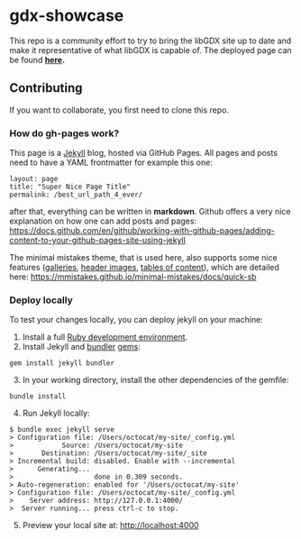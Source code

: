 # gdx-showcase

This repo is a community effort to try to bring the libGDX site up to date and make it representative of what libGDX is capable of. The deployed page can be found **[here](https://crykn.github.io/).**

## Contributing
If you want to collaborate, you first need to clone this repo.

### How do gh-pages work?
This page is a [Jekyll](https://jekyllrb.com/docs/github-pages/) blog, hosted via GitHub Pages. All pages and posts  need to have a YAML frontmatter for example this one:

```
layout: page
title: "Super Nice Page Title"
permalink: /best_url_path_4_ever/
```

after that, everything can be written in **markdown**. Github offers a very nice explanation on how one can add posts and pages: https://docs.github.com/en/github/working-with-github-pages/adding-content-to-your-github-pages-site-using-jekyll

The minimal mistakes theme, that is used here, also supports some nice features ([galleries](https://mmistakes.github.io/minimal-mistakes/docs/helpers/#gallery), [header images](https://mmistakes.github.io/minimal-mistakes/docs/layouts/#header-overlay), [tables of content](https://mmistakes.github.io/minimal-mistakes/docs/layouts/#table-of-contents)), which are detailed here: https://mmistakes.github.io/minimal-mistakes/docs/quick-sb


### Deploy locally
To test your changes locally, you can deploy jekyll on your machine:
1. Install a full [Ruby development environment](https://jekyllrb.com/docs/installation/).
2. Install Jekyll and [bundler](https://jekyllrb.com/docs/ruby-101/#bundler) [gems](https://jekyllrb.com/docs/ruby-101/#gems):

```
gem install jekyll bundler
```

3. In your working directory, install the other dependencies of the gemfile:

```
bundle install
```

4. Run Jekyll locally:

```
$ bundle exec jekyll serve
> Configuration file: /Users/octocat/my-site/_config.yml
>            Source: /Users/octocat/my-site
>       Destination: /Users/octocat/my-site/_site
> Incremental build: disabled. Enable with --incremental
>      Generating...
>                    done in 0.309 seconds.
> Auto-regeneration: enabled for '/Users/octocat/my-site'
> Configuration file: /Users/octocat/my-site/_config.yml
>    Server address: http://127.0.0.1:4000/
>  Server running... press ctrl-c to stop.
```

5. Preview your local site at: [http://localhost:4000](http://localhost:4000)
